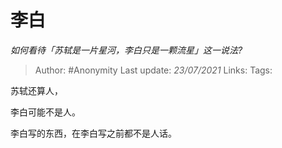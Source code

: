 # 李白
*如何看待「苏轼是一片星河，李白只是一颗流星」这一说法?*

> Author: #Anonymity
> Last update: *23/07/2021*
> Links:
> Tags:

苏轼还算人，

李白可能不是人。

李白写的东西，在李白写之前都不是人话。

